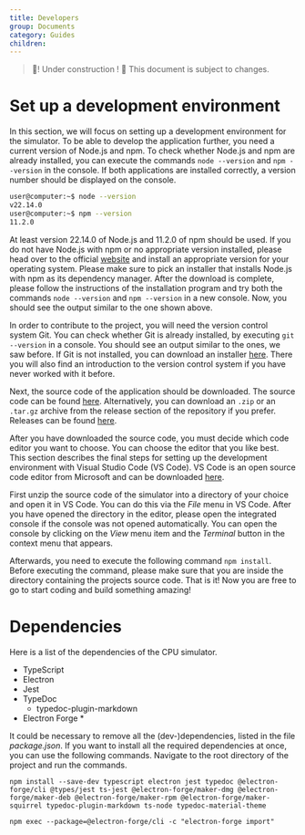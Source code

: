 ```yaml
---
title: Developers
group: Documents
category: Guides
children:
---
```


> 🚧! Under construction ! 🚧 This document is subject to changes. 

# Set up a development environment

In this section, we will focus on setting up a development environment for the simulator. To be able to develop the application further, you need a current version of Node.js and npm. To check whether Node.js and npm are already installed, you can execute the commands `node --version` and `npm --version` in the console. If both applications are installed correctly, a version number should be displayed on the console.

```bash
user@computer:~$ node --version
v22.14.0
user@computer:~$ npm --version
11.2.0
```

At least version 22.14.0 of Node.js and 11.2.0 of npm should be used. If you do not have Node.js with npm or no appropriate version installed, please head over to the official [website](https://nodejs.org/en/download) and install an appropriate version for your operating system. Please make sure to pick an installer that installs Node.js with npm as its dependency manager. After the download is complete, please follow the instructions of the installation program and try both the commands `node --version` and `npm --version` in a new console. Now, you should see the output similar to the one shown above.

In order to contribute to the project, you will need the version control system Git. You can check whether Git is already installed, by executing `git --version` in a console. You should see an output similar to the ones, we saw before. If Git is not installed, you can download an installer [here](https://git-scm.com/downloads). There you will also find an introduction to the version control system if you have never worked with it before.

Next, the source code of the application should be downloaded. The source code can be found [here](https://github.com/ProgrammIt/CPU-Simulator). Alternatively, you can download an `.zip` or an `.tar.gz` archive from the release section of the repository if you prefer. Releases can be found [here](https://github.com/ProgrammIt/CPU-Simulator/releases).

After you have downloaded the source code, you must decide which code editor you want to choose. You can choose the editor that you like best. This section describes the final steps for setting up the development environment with Visual Studio Code (VS Code). VS Code is an open source code editor from Microsoft and can be downloaded [here](https://code.visualstudio.com/).

First unzip the source code of the simulator into a directory of your choice and open it in VS Code. You can do this via the *File* menu in VS Code. After you have opened the directory in the editor, please open the integrated console if the console was not opened automatically. You can open the console by clicking on the *View* menu item and the *Terminal* button in the context menu that appears.

Afterwards, you need to execute the following command `npm install`. Before executing the command, please make sure that you are inside the directory containing the projects source code. That is it! Now you are free to go to start coding and build something amazing!

# Dependencies

Here is a list of the dependencies of the CPU simulator.

* TypeScript
* Electron
* Jest
* TypeDoc
    * typedoc-plugin-markdown
* Electron Forge
    * 

It could be necessary to remove all the (dev-)dependencies, listed in the file *package.json*. If you want to install all the required dependencies at once, you can use the following commands. Navigate to the root directory of the project and run the commands.

```
npm install --save-dev typescript electron jest typedoc @electron-forge/cli @types/jest ts-jest @electron-forge/maker-dmg @electron-forge/maker-deb @electron-forge/maker-rpm @electron-forge/maker-squirrel typedoc-plugin-markdown ts-node typedoc-material-theme

npm exec --package=@electron-forge/cli -c "electron-forge import"
```
